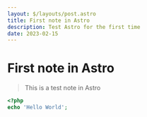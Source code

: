 ```yaml
---
layout: $/layouts/post.astro
title: First note in Astro
description: Test Astro for the first time
date: 2023-02-15
---
```


# First note in Astro

> This is a test note in Astro

~~~php
<?php
echo 'Hello World';
~~~
